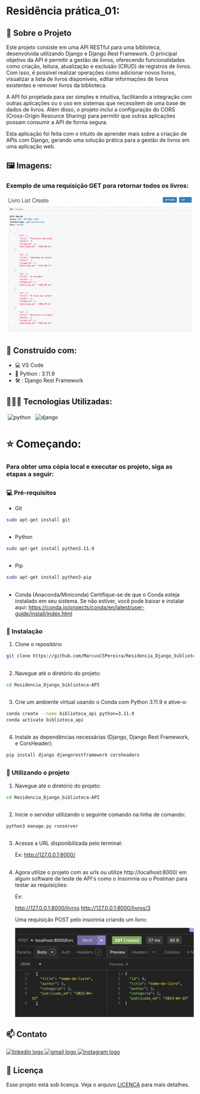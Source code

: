 # Residência prática_01:

## 🔎 Sobre o Projeto

Este projeto consiste em uma API RESTful para uma biblioteca, desenvolvida utilizando Django e Django Rest Framework. O principal objetivo da API é permitir a gestão de livros, oferecendo funcionalidades como criação, leitura, atualização e exclusão (CRUD) de registros de livros. Com isso, é possível realizar operações como adicionar novos livros, visualizar a lista de livros disponíveis, editar informações de livros existentes e remover livros da biblioteca.

A API foi projetada para ser simples e intuitiva, facilitando a integração com outras aplicações ou o uso em sistemas que necessitem de uma base de dados de livros. Além disso, o projeto inclui a configuração do CORS (Cross-Origin Resource Sharing) para permitir que outras aplicações possam consumir a API de forma segura.

Esta aplicação foi feita com o intuito de aprender mais sobre a criação de APIs com Django, gerando uma solução prática para a gestão de livros em uma aplicação web.

##

## 🖼️ Imagens:

### Exemplo de uma requisição GET para retornar todos os livros:

![PREVIEW1][preview-preview1]

##

## 🔨 Construído com:

* 💻 VS Code
* 🐍 Python : 3.11.9 
* 🛠️ : Django Rest Framework

##

## 👨🏽‍💻 Tecnologias Utilizadas:

<img src="https://img.shields.io/badge/python-3670A0?style=for-the-badge&logo=python&logoColor=ffdd54" alt="python" style="vertical-align:top; margin:4px"> <img src="https://img.shields.io/badge/django-%23092E20.svg?style=for-the-badge&logo=django&logoColor=white" alt="django" style="vertical-align:top; margin:4px">

##

# ⭐️ Começando:

### Para obter uma cópia local e executar os projeto, siga as etapas a seguir:

##

### 💻 Pré-requisitos

* Git
```sh
sudo apt-get install git
```
##

* Python
```sh
sudo apt-get install python3.11.9
```
##

* Pip
```sh
sudo apt-get install python3-pip
```

##

* Conda (Anaconda/Miniconda)
    Certifique-se de que o Conda esteja instalado em seu sistema. Se não estiver, você pode baixar e instalar aqui: https://conda.io/projects/conda/en/latest/user-guide/install/index.html

##

### 🚀 Instalação
 
1. Clone o repositório
```sh
git clone https://github.com/MarcusCSPereira/Residencia_Django_biblioteca-API.git
```
##

2. Navegue até o diretório do projeto:
```sh
cd Residencia_Django_biblioteca-API
```
##

3. Crie um ambiente virtual usando o Conda com Python 3.11.9 e ative-o:
```sh
conda create --name biblioteca_api python=3.11.9
conda activate biblioteca_api
```
##

4. Instale as dependências necessárias (Django, Django Rest Framework, e CorsHeader):
```sh
pip install django djangorestframework corsheaders

```
##

<!-- USAGE EXAMPLES -->
### 🐍 Utilizando o projeto

1. Navegue até o diretório do projeto:
```sh
cd Residencia_Django_biblioteca-API
```

##

2. Inicie o servidor utilizando o seguinte comando na linha de comando:
```sh
python3 manage.py runserver
```

##

3. Acesse a URL disponibilizada pelo terminal:

    Ex: http://127.0.0.1:8000/

##

4. Agora utilize o projeto com as urls ou utilize http://localhost:8000/ em algum software de teste de API's como o Insomnia ou o Postman para testar as requisições:

    Ex:

    http://127.0.0.1:8000/livros
    http://127.0.0.1:8000/livros/3

    Uma requisição POST pelo insomnia criando um livro:

    ![PREVIEW2][preview-preview2]

##

<!-- CONTACT -->
## 📫 Contato

<div align="left">
  <a href="https://www.linkedin.com/in/marcus-césar-santos-pereira-70991a28a/" target="_blank">
    <img src="https://raw.githubusercontent.com/maurodesouza/profile-readme-generator/master/src/assets/icons/social/linkedin/default.svg" width="47" height="35" alt="linkedin logo"  />
  </a>
  <a href="contato.marcuscspereira@gmail.com" target="_blank">
    <img src="https://raw.githubusercontent.com/maurodesouza/profile-readme-generator/master/src/assets/icons/social/gmail/default.svg" width="47" height="35" alt="gmail logo"  />
  </a>
  <a href="https://www.instagram.com/_marcus.cesar/" target="_blank">
    <img src="https://raw.githubusercontent.com/maurodesouza/profile-readme-generator/master/src/assets/icons/social/instagram/default.svg" width="47" height="35" alt="instagram logo"  />
  </a>
</div>

<!-- MARKDOWN LINKS & IMAGES -->
[preview-preview1]: preview/preview_1.png
[preview-preview2]: preview/preview2.png

## 📝 Licença

Esse projeto está sob licença. Veja o arquivo [LICENÇA](LICENSE.md) para mais detalhes.
